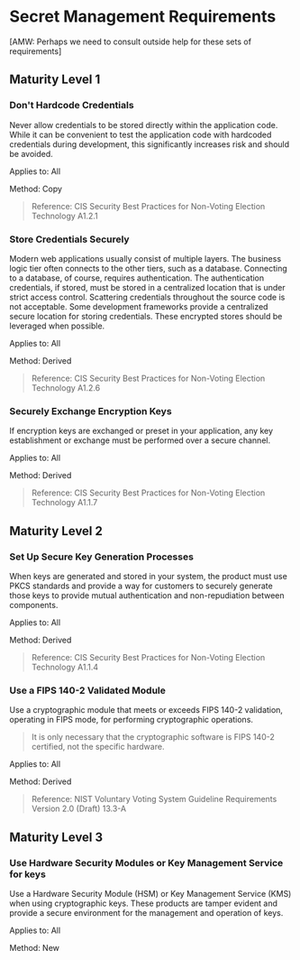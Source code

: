 # Secret Management Requirements

[AMW: Perhaps we need to consult outside help for these sets of requirements]

## Maturity Level 1

### Don't Hardcode Credentials

Never allow credentials to be stored directly within the application code. While it can be convenient to test the application code with hardcoded credentials during development, this significantly increases risk and should be avoided.

Applies to: All

Method: Copy

> Reference: CIS Security Best Practices for Non-Voting Election Technology A1.2.1

### Store Credentials Securely

Modern web applications usually consist of multiple layers. The business logic tier often connects to the other tiers, such as a database. Connecting to a database, of course, requires authentication. The authentication credentials, if stored, must be stored in a centralized location that is under strict access control. Scattering credentials throughout the source code is not acceptable. Some development frameworks provide a centralized secure location for storing credentials. These encrypted stores should be leveraged when possible.

Applies to: All

Method: Derived

> Reference: CIS Security Best Practices for Non-Voting Election Technology A1.2.6

### Securely Exchange Encryption Keys

If encryption keys are exchanged or preset in your application, any key establishment or exchange must be performed over a secure channel.

Applies to: All

Method: Derived

> Reference: CIS Security Best Practices for Non-Voting Election Technology A1.1.7

## Maturity Level 2

### Set Up Secure Key Generation Processes



When keys are generated and stored in your system, the product must use PKCS standards and provide a way for customers to securely generate those keys to provide mutual authentication and non-repudiation between components.

Applies to: All

Method: Derived 

> Reference: CIS Security Best Practices for Non-Voting Election Technology A1.1.4

### Use a FIPS 140-2 Validated Module

Use a cryptographic module that meets or exceeds FIPS 140-2 validation, operating in FIPS mode, for performing cryptographic operations.

> It is only necessary that the cryptographic software is FIPS 140-2 certified, not the specific hardware.

Applies to: All

Method: Derived

> Reference: NIST Voluntary Voting System Guideline Requirements Version 2.0 (Draft) 13.3-A

## Maturity Level 3

### Use Hardware Security Modules or Key Management Service for keys

Use a Hardware Security Module (HSM) or Key Management Service (KMS) when using cryptographic keys. These products are tamper evident and provide a secure environment for the management and operation of keys.

Applies to: All

Method: New

